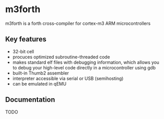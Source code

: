 # m3forth
m3forth is a forth cross-compiler for cortex-m3 ARM microcontrollers

## Key features
* 32-bit cell
* procuces optimized subroutine-threaded code
* makes standard elf files with debugging information, which allows you to debug your high-level code directly in a microcontroller using gdb
* built-in Thumb2 assembler
* interpreter accessible via serial or USB (semihosting)
* can be emulated in qEMU

## Documentation
TODO